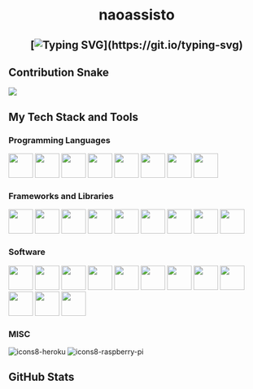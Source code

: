 <h1 align="center">
naoassisto 

  
  <h2 align="center">
    
[![Typing SVG](https://readme-typing-svg.herokuapp.com?duration=3000&center=true&width=450&lines=Welcome+to+my+Github+Page!;I'm+naoassisto.;I'm+a+student+in+Brazil.;I'm+always+expanding+my+tech+stack!)](https://git.io/typing-svg)


## Contribution Snake 
![](https://github.com/naoassisto/raw/output/github-contribution-grid-snake.svg)
## My Tech Stack and Tools

### Programming Languages
<p>
    <img width ='48px' src ='https://cdn.jsdelivr.net/gh/devicons/devicon/icons/html5/html5-original.svg'>
    <img width ='48px' src ='https://cdn.jsdelivr.net/gh/devicons/devicon/icons/css3/css3-original.svg'>
    <img width ='48px' src ='https://cdn.jsdelivr.net/gh/devicons/devicon/icons/python/python-original.svg'>
    <img width ='48px' src ='https://cdn.jsdelivr.net/gh/devicons/devicon/icons/javascript/javascript-original.svg'>
    <img width ='48px' src ='https://cdn.jsdelivr.net/gh/devicons/devicon/icons/typescript/typescript-original.svg'>
    <img width ='48px' src ='https://cdn.jsdelivr.net/gh/devicons/devicon/icons/java/java-original.svg'>
    <img width ='48px' src ='https://cdn.jsdelivr.net/gh/devicons/devicon/icons/kotlin/kotlin-original.svg'>
    <img width ='48px' src ='https://cdn.jsdelivr.net/gh/devicons/devicon/icons/csharp/csharp-original.svg'>
</p>


### Frameworks and Libraries
<p>
    <img width ='48px' src ='https://cdn.jsdelivr.net/gh/devicons/devicon/icons/nodejs/nodejs-original.svg'>
    <img width ='48px' src ='https://cdn.jsdelivr.net/gh/devicons/devicon/icons/jest/jest-plain.svg'>
    <img width ='48px' src ='https://cdn.jsdelivr.net/gh/devicons/devicon/icons/nestjs/nestjs-plain.svg'>
    <img width ='48px' src ='https://cdn.jsdelivr.net/gh/devicons/devicon/icons/nextjs/nextjs-original.svg'>
    <img width ='48px' src ='https://cdn.jsdelivr.net/gh/devicons/devicon/icons/go/go-original.svg'>
    <img width ='48px' src ='https://cdn.jsdelivr.net/gh/devicons/devicon/icons/angularjs/angularjs-original.svg'>
    <img width ='48px' src ='https://cdn.jsdelivr.net/gh/devicons/devicon/icons/react/react-original.svg'>
    <img width ='48px' src ='https://cdn.jsdelivr.net/gh/devicons/devicon/icons/cypress/cypress-plain.svg'>
    <img width ='48px' src ='https://cdn.jsdelivr.net/gh/devicons/devicon/icons/prisma/prisma-original.svg'>
</p>

### Software
<p>
    <img width ='48px' src ='https://cdn.jsdelivr.net/gh/devicons/devicon/icons/apachekafka/apachekafka-original.svg'>
    <img width ='48px' src ='https://cdn.jsdelivr.net/gh/devicons/devicon/icons/docker/docker-original.svg'>
    <img width ='48px' src ='https://cdn.jsdelivr.net/gh/devicons/devicon/icons/postman/postman-original.svg'>
    <img width ='48px' src ='https://cdn.jsdelivr.net/gh/devicons/devicon/icons/metasploit/metasploit-original.svg'>
    <img width ='48px' src ='https://cdn.jsdelivr.net/gh/devicons/devicon/icons/sqlalchemy/sqlalchemy-original.svg'>
    <img width ='48px' src ='https://cdn.jsdelivr.net/gh/devicons/devicon/icons/postgresql/postgresql-original.svg'>
    <img width ='48px' src ='https://cdn.jsdelivr.net/gh/devicons/devicon/icons/amazonwebservices/amazonwebservices-original.svg'>
    <img width ='48px' src ='https://cdn.jsdelivr.net/gh/devicons/devicon/icons/amazonec2/amazonec2-original.svg'>
    <img width ='48px' src ='https://cdn.jsdelivr.net/gh/devicons/devicon/icons/amazons3/amazons3-original.svg'>
    <img width ='48px' src ='https://cdn.jsdelivr.net/gh/devicons/devicon/icons/amazonrds/amazonrds-original.svg'>
    <img width ='48px' src ='https://cdn.jsdelivr.net/gh/devicons/devicon/icons/amazonlambda/amazonlambda-original.svg'>
    <img width ='48px' src ='https://cdn.jsdelivr.net/gh/devicons/devicon/icons/sonarqube/sonarqube-original.svg'>
</p>



### MISC

<p>
	
![icons8-heroku](https://user-images.githubusercontent.com/76852813/172721998-708f82d2-e288-462e-a2fd-2ee471036151.svg)
![icons8-raspberry-pi](https://user-images.githubusercontent.com/76852813/172732112-5119f3f5-16f0-4ddb-aa32-1926cb9f56a8.svg)





	
## GitHub Stats


<!-- |                                                                     My Stats                                                                     |
|:------------------------------------------------------------------------------------------------------------------------------------------------------:|
| ![My Github Graph](https://activity-graph.herokuapp.com/graph?username=naoassisto&theme=react-dark&hide_border=true&area=true) |
| ![My Github Stats](https://github-readme-stats.vercel.app/api?username=naoassisto&show_icons=true&theme=algolia)              | 
| ![My GitHub Streak](https://github-readme-streak-stats.herokuapp.com/?user=naoassisto&theme=algolia)                    | 
    

|                                                                                                      My Stars                                                                                                       |                                                           Top Languages                                                           |      
|:-------------------------------------------------------------------------------------------------------------------------------------------------------------------------------------------------------------------------:|:---------------------------------------------------------------------------------------------------------------------------------:|
| ![Github Stars](https://github-readme-stats.vercel.app/api?username=naoassisto&show_icons=true&locale=en&count_private=true&hide_rank=true&custom_title=My%20GitHub%20Stats&disable_animations=false&theme=algolia)| ![Top Langs](https://github-readme-stats.vercel.app/api/top-langs/?username=naoassisto&langs_count=8&theme=algolia)
	
![](https://komarev.com/ghpvc/?username=naoassisto&style=flat-square)

###### Some icons courtesy of [icons8](https://icons8.com/)

 -->

